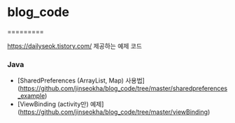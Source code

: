 # blog_code

=========

https://dailyseok.tistory.com/ 제공하는 예제 코드

### Java 

 - [SharedPreferences (ArrayList, Map) 사용법] (https://github.com/jinseokha/blog_code/tree/master/sharedpreferences_example)
 - [ViewBinding (activity만) 예제] (https://github.com/jinseokha/blog_code/tree/master/viewBinding)
